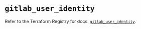 # `gitlab_user_identity`

Refer to the Terraform Registry for docs: [`gitlab_user_identity`](https://registry.terraform.io/providers/gitlabhq/gitlab/17.10.0/docs/resources/user_identity).
